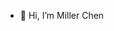 - 👋 Hi, I’m Miller Chen

<!---
r93b42016/r93b42016 is a ✨ special ✨ repository because its `README.md` (this file) appears on your GitHub profile.
You can click the Preview link to take a look at your changes.
--->
